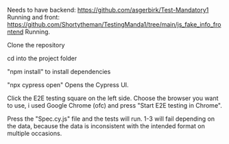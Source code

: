 Needs to have backend: https://github.com/asgerbirk/Test-Mandatory1 Running and front: https://github.com/Shortytheman/TestingManda1/tree/main/js_fake_info_frontend Running.

Clone the repository

cd into the project folder 

"npm install" to install dependencies

"npx cypress open" Opens the Cypress UI.
  
 Click the E2E testing square on the left side. Choose the browser you want to use, i used Google Chrome (ofc) and press "Start E2E testing in Chrome". 
   
 Press the "Spec.cy.js" file and the tests will run. 1-3 will fail depending on the data, because the data is inconsistent with the intended format on multiple occasions. 
